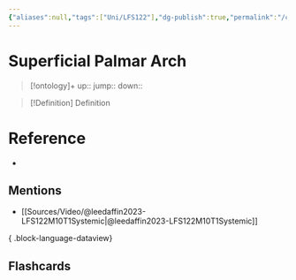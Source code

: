 ```yaml
---
{"aliases":null,"tags":["Uni/LFS122"],"dg-publish":true,"permalink":"/cards/superficial-palmar-arch/","dgPassFrontmatter":true}
---
```


# Superficial Palmar Arch

> [!ontology]+
> up:: 
> jump:: 
> down:: 

> [!Definition] Definition
> 

# Reference
- 

## Mentions
- [[Sources/Video/@leedaffin2023-LFS122M10T1Systemic\|@leedaffin2023-LFS122M10T1Systemic]]

{ .block-language-dataview}

## Flashcards

